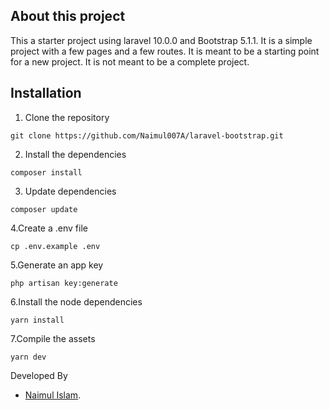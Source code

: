 
## About this project
This a starter project using laravel 10.0.0 and Bootstrap 5.1.1. It is a simple project with a few pages and a few 
routes. It is meant to be a starting point for a new project. It is not meant to be a complete project.

## Installation
1. Clone the repository
```
git clone https://github.com/Naimul007A/laravel-bootstrap.git
```
2. Install the dependencies
```
composer install
```
3. Update dependencies
```
composer update
```
4.Create a .env file
```
cp .env.example .env
```
5.Generate an app key
```
php artisan key:generate
```
6.Install the node dependencies
```
yarn install
```
7.Compile the assets
```
yarn dev
```
Developed By 
- [Naimul Islam](https://facebook.com/naimul.dev).
